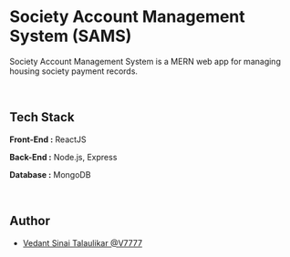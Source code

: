 # Society Account Management System (SAMS)

Society Account Management System is a MERN web app for managing housing society payment records. 

<br/>

## Tech Stack

**Front-End :** ReactJS

**Back-End :** Node.js, Express

**Database :** MongoDB

<br/>

## Author

- [Vedant Sinai Talaulikar @V7777](https://www.github.com/V7777)
